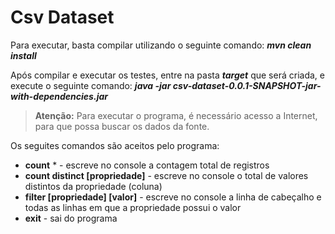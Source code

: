 # Csv Dataset

Para executar, basta compilar utilizando o seguinte comando:
***mvn clean install***

Após compilar e executar os testes, entre na pasta ***target*** que será criada, e execute o seguinte comando:
***java -jar csv-dataset-0.0.1-SNAPSHOT-jar-with-dependencies.jar***
> **Atenção:** Para executar o programa, é necessário acesso a Internet, para que possa buscar os dados da fonte.

Os seguites comandos são aceitos pelo programa:
- **count** * - escreve no console a contagem total de registros 
- **count distinct [propriedade]** - escreve no console o total de valores distintos da propriedade (coluna) 
- **filter [propriedade] [valor]** - escreve no console a linha de cabeçalho e todas as linhas em que a propriedade possui o valor 
- **exit** - sai do programa

